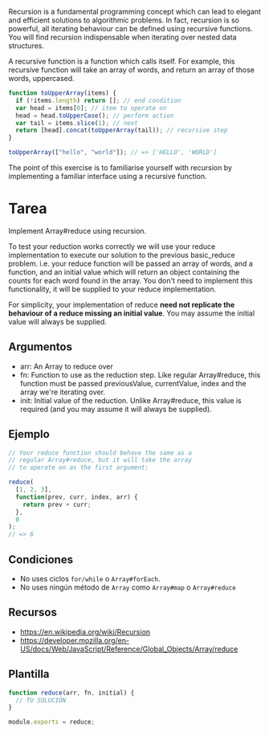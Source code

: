 Recursion is a fundamental programming concept which can lead to elegant and efficient solutions to algorithmic problems. In fact, recursion is so powerful, all iterating behaviour can be defined using recursive functions. You will find recursion indispensable when iterating over nested data structures.

A recursive function is a function which calls itself. For example, this recursive function will take an array of words, and return an array of those words, uppercased.

```js
function toUpperArray(items) {
  if (!items.length) return []; // end condition
  var head = items[0]; // item to operate on
  head = head.toUpperCase(); // perform action
  var tail = items.slice(1); // next
  return [head].concat(toUpperArray(tail)); // recursive step
}

toUpperArray(["hello", "world"]); // => ['HELLO', 'WORLD']
```

The point of this exercise is to familiarise yourself with recursion by implementing a familiar interface using a recursive function.

# Tarea

Implement Array#reduce using recursion.

To test your reduction works correctly we will use your reduce implementation to execute our solution to the previous basic_reduce problem. i.e. your reduce function will be passed an array of words, and a function, and an initial value which will return an object containing the counts for each word found in the array. You don't need to implement this functionality, it will be supplied to your reduce implementation.

For simplicity, your implementation of reduce **need not replicate the behaviour of a reduce missing an initial value**. You may assume the initial value will always be supplied.

## Argumentos

- arr: An Array to reduce over
- fn: Function to use as the reduction step. Like regular Array#reduce, this function must be passed previousValue, currentValue, index and the array we're iterating over.
- init: Initial value of the reduction. Unlike Array#reduce, this value is required (and you may assume it will always be supplied).

## Ejemplo

```js
// Your reduce function should behave the same as a
// regular Array#reduce, but it will take the array
// to operate on as the first argument:

reduce(
  [1, 2, 3],
  function(prev, curr, index, arr) {
    return prev + curr;
  },
  0
);
// => 6
```

## Condiciones

- No uses ciclos `for/while` o `Array#forEach`.
- No uses ningún método de `Array` como `Array#map` o `Array#reduce`

## Recursos

- https://en.wikipedia.org/wiki/Recursion
- https://developer.mozilla.org/en-US/docs/Web/JavaScript/Reference/Global_Objects/Array/reduce

## Plantilla

```js
function reduce(arr, fn, initial) {
  // TU SOLUCIÓN
}

module.exports = reduce;
```
